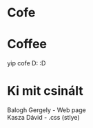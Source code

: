 # Cofe
# Coffee
yip cofe D:
:D
# Ki mit csinált
Balogh Gergely - Web page <br> Kasza Dávid - .css (stlye)